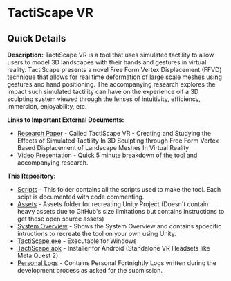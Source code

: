 # TactiScape VR

## Quick Details
**Description:** TactiScape VR is a tool that uses simulated tactility to allow users to model 3D landscapes with their hands and gestures in virtual reality. TactiScape presents a novel Free Form Vertex Displacement (FFVD) technique that allows for real time deformation of large scale meshes using gestures and hand positioning. The accompanying research explores the impact such simulated tactility can have on the experience oif a 3D sculpting system viewed through the lenses of intuitivity, efficiency, immersion, enjoyability, etc.

**Links to Important External Documents:**
- [Research Paper]() - Called TactiScape VR - Creating and Studying the Effects of Simulated Tactility In 3D Sculpting through Free Form Vertex Based Displacement of Landscape Meshes In Virtual Reality
- [Video Presentation](https://www.youtube.com/watch?v=_FOe3XUQhgI) - Quick 5 minute breakdown of the tool and accompanying research.

**This Repository:**
- [Scripts](./Scripts/) - This folder contains all the scripts used to make the tool. Each scipt is documented with code commenting.
- [Assets](./Assets/) - Assets folder for recreating Unity Project (Doesn't contain heavy assets due to GitHub's size limitations but contains instructions to get these open source assets)
- [System Overview]() - Shows the System Overview and contains spoecific intructions to recreate the tool on your own using Unity.
- [TactiScape.exe]() - Executable for Windows
- [TactiScape.apk]() - Installer for Android (Standalone VR Headsets like Meta Quest 2)
- [Personal Logs](./Personal_Logs/Personal_Logs.md) - Contains Personal Fortnightly Logs written during the development process as asked for the submission.


